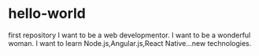 # hello-world
first repository
I want to be a web developmentor. I want to be a wonderful woman.
I want to learn Node.js,Angular.js,React Native...new technologies.
